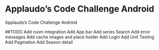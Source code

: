 # Applaudo’s Code Challenge Android
Applaudo’s Code Challenge Android

##TODO
Add room integration
Add App bar
Add series Search
Add error messages
Add cache images and place holder 
Add Login
Add Unit Testing
Add Pagination
Add Season detail
